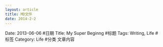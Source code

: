 ```yaml
---
layout: article
title: MD文件
date: 2014-2-2
---
```

Date: 2013-06-06 #日期
Title: My Super Beginng #标题
Tags: Writing, Life #标签
Category: Life #分类
文章内容